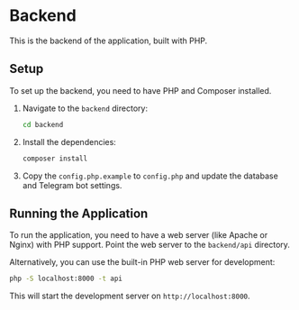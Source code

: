 # Backend

This is the backend of the application, built with PHP.

## Setup

To set up the backend, you need to have PHP and Composer installed.

1.  Navigate to the `backend` directory:
    ```bash
    cd backend
    ```
2.  Install the dependencies:
    ```bash
    composer install
    ```
3.  Copy the `config.php.example` to `config.php` and update the database and Telegram bot settings.

## Running the Application

To run the application, you need to have a web server (like Apache or Nginx) with PHP support. Point the web server to the `backend/api` directory.

Alternatively, you can use the built-in PHP web server for development:

```bash
php -S localhost:8000 -t api
```

This will start the development server on `http://localhost:8000`.
